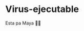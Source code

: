 # Virus-ejecutable
                                                                                        

Esta pa Maya 🤬🖕
